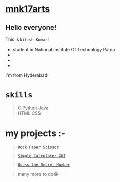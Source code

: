 # [mnk17arts](https://github.com/mnk17arts/mnk17arts)
## Hello everyone!
 This is `Nitish Kumar`!
 * student in National Institute Of Technology Patna
 * 
 *
 *
 I'm from Hyderabad! 
 
#  `skills`
 > C 
 > Python 
 > Java  
 > HTML 
 > CSS

# **my projects** :- 

 > [`Rock Paper Scissor`](https://github.com/mnk17arts/Rock-Paper-Scissor)
   
 > [`Simple Calculator GUI`](https://github.com/mnk17arts/Simple-Calculator-GUI)
  
 > [`Guess the Secret Number`](https://github.com/mnk17arts/Guess-The-Secret-Number)

 > many more to do😂
